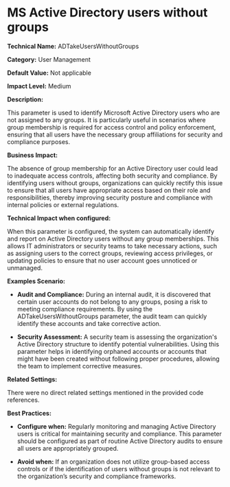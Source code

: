 # MS Active Directory users without groups

**Technical Name:** ADTakeUsersWithoutGroups

**Category:** User Management

**Default Value:** Not applicable

**Impact Level:** Medium

**Description:**

This parameter is used to identify Microsoft Active Directory users who are not assigned to any groups. It is particularly useful in scenarios where group membership is required for access control and policy enforcement, ensuring that all users have the necessary group affiliations for security and compliance purposes.

**Business Impact:**

The absence of group membership for an Active Directory user could lead to inadequate access controls, affecting both security and compliance. By identifying users without groups, organizations can quickly rectify this issue to ensure that all users have appropriate access based on their role and responsibilities, thereby improving security posture and compliance with internal policies or external regulations.

**Technical Impact when configured:**

When this parameter is configured, the system can automatically identify and report on Active Directory users without any group memberships. This allows IT administrators or security teams to take necessary actions, such as assigning users to the correct groups, reviewing access privileges, or updating policies to ensure that no user account goes unnoticed or unmanaged.

**Examples Scenario:**

- **Audit and Compliance:** During an internal audit, it is discovered that certain user accounts do not belong to any groups, posing a risk to meeting compliance requirements. By using the ADTakeUsersWithoutGroups parameter, the audit team can quickly identify these accounts and take corrective action.

- **Security Assessment:** A security team is assessing the organization's Active Directory structure to identify potential vulnerabilities. Using this parameter helps in identifying orphaned accounts or accounts that might have been created without following proper procedures, allowing the team to implement corrective measures.

**Related Settings:**

There were no direct related settings mentioned in the provided code references.

**Best Practices:** 

- **Configure when:** Regularly monitoring and managing Active Directory users is critical for maintaining security and compliance. This parameter should be configured as part of routine Active Directory audits to ensure all users are appropriately grouped.
  
- **Avoid when:** If an organization does not utilize group-based access controls or if the identification of users without groups is not relevant to the organization’s security and compliance frameworks.